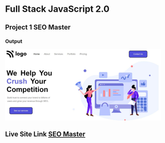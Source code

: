 # **Full Stack JavaScript 2.0**
## Project 1 **SEO Master**
### Output
![output](./output.jpg)
## Live Site Link [SEO Master](https://seo-master-project.netlify.app/)